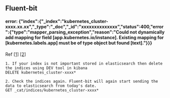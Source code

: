 ## Fluent-bit


#### error: {"index":{"_index":"kubernetes_cluster-xxxx.xx.xx","_type":"_doc","_id":"xxxxxxxxxxxxxx","status":400,"error":{"type":"mapper_parsing_exception","reason":"Could not dynamically add mapping for field [app.kubernetes.io/instance]. Existing mapping for [kubernetes.labels.app] must be of type object but found [text]."}}}
Ref [[1]](https://coralogix.com/log-analytics-blog/elasticsearch-mapping-exceptions-the-complete-guide/) [[2]](https://discuss.elastic.co/t/filebeats-auto-mapping-of-kubernetes-labels-causing-big-issues/154718/9)
```
1. If your index is not important stored in elasticsearch then delete the indices using DEV tool in kibana
DELETE kubernetes_cluster-xxxx*

2. Check the indices again. Fluent-bit will again start sending the data to elasticsearch from today's date.
GET _cat/indices/kubernetes_cluster-xxxx*
```
